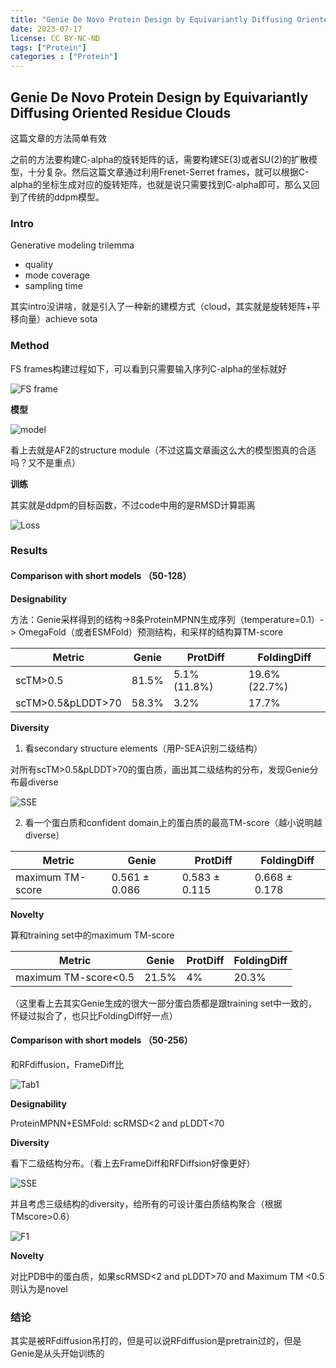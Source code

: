 ```yaml
---
title: "Genie De Novo Protein Design by Equivariantly Diffusing Oriented Residue Clouds"
date: 2023-07-17
license: CC BY-NC-ND
tags: ["Protein"]
categories : ["Protein"]
---
```


## Genie De Novo Protein Design by Equivariantly Diffusing Oriented Residue Clouds

这篇文章的方法简单有效

之前的方法要构建C-alpha的旋转矩阵的话，需要构建SE(3)或者SU(2)的扩散模型，十分复杂。然后这篇文章通过利用Frenet-Serret frames，就可以根据C-alpha的坐标生成对应的旋转矩阵，也就是说只需要找到C-alpha即可，那么又回到了传统的ddpm模型。

### Intro

Generative modeling trilemma

- quality
- mode coverage
- sampling time

其实intro没讲啥，就是引入了一种新的建模方式（cloud，其实就是旋转矩阵+平移向量）achieve sota

### Method

FS frames构建过程如下，可以看到只需要输入序列C-alpha的坐标就好

![FS frame](fig1.png)

**模型**

![model](fig2.png)

看上去就是AF2的structure module（不过这篇文章画这么大的模型图真的合适吗？又不是重点）

**训练**

其实就是ddpm的目标函数，不过code中用的是RMSD计算距离

![Loss](fig3.png)

### Results

#### Comparison with short models （50-128）

**Designability**

方法：Genie采样得到的结构->8条ProteinMPNN生成序列（temperature=0.1）-> OmegaFold（或者ESMFold）预测结构，和采样的结构算TM-score

| Metric            | Genie | ProtDiff     | FoldingDiff   |
| ----------------- | ----- | ------------ | ------------- |
| scTM>0.5          | 81.5% | 5.1% (11.8%) | 19.6% (22.7%) |
| scTM>0.5&pLDDT>70 | 58.3% | 3.2%         | 17.7%         |

**Diversity**

1. 看secondary structure elements（用P-SEA识别二级结构）

对所有scTM>0.5&pLDDT>70的蛋白质，画出其二级结构的分布，发现Genie分布最diverse

![SSE](fig4.png)

2. 看一个蛋白质和confident domain上的蛋白质的最高TM-score（越小说明越diverse）

| Metric           | Genie | ProtDiff     | FoldingDiff   |
| ---------------- | ----- | ------------ | ------------- |
| maximum TM-score | 0.561 ± 0.086 | 0.583 ± 0.115 | 0.668 ± 0.178 |

**Novelty**

算和training set中的maximum TM-score

| Metric               | Genie | ProtDiff | FoldingDiff |
| -------------------- | ----- | -------- | ----------- |
| maximum TM-score<0.5 | 21.5% | 4%       | 20.3%       |

（这里看上去其实Genie生成的很大一部分蛋白质都是跟training set中一致的，怀疑过拟合了，也只比FoldingDiff好一点）

#### Comparison with short models （50-256）

和RFdiffusion，FrameDiff比

![Tab1](fig5.png)

**Designability**

ProteinMPNN+ESMFold: scRMSD<2 and pLDDT<70

**Diversity**

看下二级结构分布。（看上去FrameDiff和RFDiffsion好像更好）

![SSE](fig6.png)

并且考虑三级结构的diversity，给所有的可设计蛋白质结构聚合（根据TMscore>0.6）

![F1](fig7.png)

**Novelty**

对比PDB中的蛋白质，如果scRMSD<2 and pLDDT>70 and Maximum TM <0.5则认为是novel

### 结论

其实是被RFdiffusion吊打的，但是可以说RFdiffusion是pretrain过的，但是Genie是从头开始训练的